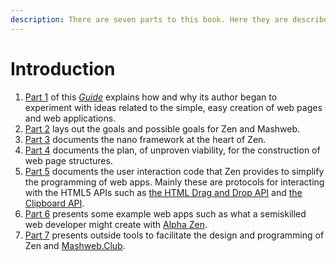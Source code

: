 ```yaml
---
description: There are seven parts to this book. Here they are described.
---
```


# Introduction

1. [Part 1](part-1-the-motivation-behind-zen-and-mashweb/) of this [_Guide_](https://tomelam.gitbook.io/mashweb/) explains how and why its author began to experiment with ideas related to the simple, easy creation of web pages and web applications.
2. [Part 2](https://tomelam.gitbook.io/mashweb/part-2-goals-of-zen) lays out the goals and possible goals for Zen and Mashweb.
3. [Part 3](https://app.gitbook.com/@tomelam/s/mashweb/part-3-the-key-to-zen-a-nano-framework-for-sequential-programming) documents the nano framework at the heart of Zen.
4. [Part 4](https://app.gitbook.com/@tomelam/s/mashweb/part-4-web-page-structure) documents the plan, of unproven viability, for the construction of web page structures.
5. [Part 5](https://app.gitbook.com/@tomelam/s/mashweb/part-5-user-interactions-and-the-html5-apis) documents the user interaction code that Zen provides to simplify the programming of web apps. Mainly these are protocols for interacting with the HTML5 APIs such as [the HTML Drag and Drop API](https://developer.mozilla.org/en-US/docs/Web/API/HTML_Drag_and_Drop_API) and [the Clipboard API](https://developer.mozilla.org/en-US/docs/Web/API/Clipboard_API).
6. [Part 6](https://app.gitbook.com/@tomelam/s/mashweb/part-6-example-web-apps-built-with-zen) presents some example web apps such as what a semiskilled web developer might create with [Alpha Zen](https://app.gitbook.com/@tomelam/s/mashweb/part-2-goals-of-zen/the-plan-for-alpha-zen).
7. [Part 7](https://app.gitbook.com/@tomelam/s/mashweb/part-7-outside-tools-to-help-build-zen) presents outside tools to facilitate the design and programming of Zen and [Mashweb.Club](https://mashweb.club).



